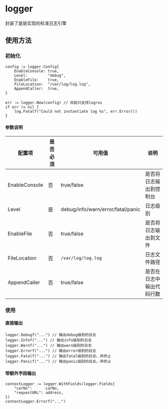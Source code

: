 # logger

封装了底层实现的标准日志引擎

## 使用方法

### 初始化
```
config := logger.Config{
    EnableConsole: true,
    Level:         "debug",
    EnableFile:    true,
    FileLocation:  "/var/log/log.log",
    AppendCaller:  true,
}

err := logger.New(config) // 目前只支持logrus
if err != nil {
    log.Fatalf("Could not instantiate log %s", err.Error())
}
```
#### 参数说明
|配置项|是否必须|可用值|说明|
|---|---|---|---|
|EnableConsole|否|true/false|是否将日志输出到控制台|
|Level|是|debug/info/warn/error/fatal/panic|日志级别|
|EnableFile|否|true/false|是否将日志输出到文件|
|FileLocation|否|`/var/log/log.log`|日志文件路径|
|AppendCaller|否|true/false|是否在日志中输出代码行数|

### 使用
#### 直接输出
```
logger.Debugf("...") // 输出debug级别的日志
logger.Infof("...") // 输出info级别的日志
logger.Warnf("...") // 输出warn级别的日志
logger.Errorf("...") // 输出error级别的日志
logger.Fatalf("...") // 输出fatal级别的日志，并终止
logger.Panicf("...") // 输出panic级别的日志，并终止
```

#### 带额外字段输出
```
contextLogger := logger.WithFields(logger.Fields{
    "carNo":      carNo,
    "requestURL": address,
})
contextLogger.Errorf("...")
```